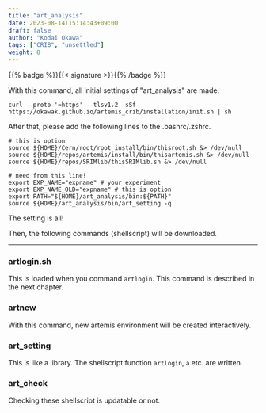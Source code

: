 ```yaml
---
title: "art_analysis"
date: 2023-08-14T15:14:43+09:00
draft: false
author: "Kodai Okawa"
tags: ["CRIB", "unsettled"]
weight: 8
---
```


{{% badge %}}{{< signature >}}{{% /badge %}}

With this command, all initial settings of "art_analysis" are made.

```shell { wrap="false" }
curl --proto '=https' --tlsv1.2 -sSf https://okawak.github.io/artemis_crib/installation/init.sh | sh
```

After that, please add the following lines to the .bashrc/.zshrc.

```shell { wrap="false" }
# this is option
source ${HOME}/Cern/root/root_install/bin/thisroot.sh &> /dev/null
source ${HOME}/repos/artemis/install/bin/thisartemis.sh &> /dev/null
source ${HOME}/repos/SRIMlib/thisSRIMlib.sh &> /dev/null

# need from this line!
export EXP_NAME="expname" # your experiment
export EXP_NAME_OLD="expname" # this is option
export PATH="${HOME}/art_analysis/bin:${PATH}"
source ${HOME}/art_analysis/bin/art_setting -q
```

The setting is all!

Then, the following commands (shellscript) will be downloaded.

---

### artlogin.sh

This is loaded when you command `artlogin`. This command is described in the next chapter.

### artnew

With this command, new artemis environment will be created interactively.

### art_setting

This is like a library. The shellscript function `artlogin`, `a` etc. are written.

### art_check

Checking these shellscript is updatable or not.

